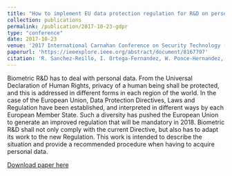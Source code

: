 ```yaml
---
title: "How to implement EU data protection regulation for R&D on personal data"
collection: publications
permalink: /publication/2017-10-23-gdpr
type: "conference"
date: 2017-10-23
venue: '2017 International Carnahan Conference on Security Technology (ICCST)'
paperurl: 'https://ieeexplore.ieee.org/abstract/document/8167797'
citation: 'R. Sanchez-Reillo, I. Ortega-Fernandez, W. Ponce-Hernandez, and H. C. Quiros-Sandoval, “How to implement EU data protection regulation for R&D on personal data,” in Proceedings - International Carnahan Conference on Security Technology, 2017, vol. 2017-Octob, doi: 10.1109/CCST.2017.8167797.'
---
```

Biometric R&D has to deal with personal data. From the Universal Declaration of Human Rights, privacy of a human being shall be protected, and this is addressed in different forms in each region of the world. In the case of the European Union, Data Protection Directives, Laws and Regulation have been established, and interpreted in different ways by each European Member State. Such a diversity has pushed the European Union to generate an improved regulation that will be mandatory in 2018. Biometric R&D shall not only comply with the current Directive, but also has to adapt its work to the new Regulation. This work is intended to describe the situation and provide a recommended procedure when having to acquire personal data.

[Download paper here](https://ieeexplore.ieee.org/abstract/document/8167797)